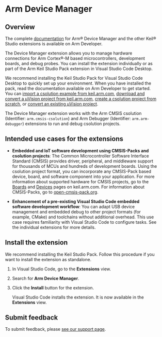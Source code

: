 # Arm Device Manager

## Overview

The complete [documentation](https://developer.arm.com/documentation/108029/latest/Extension-pack-and-extensions) for Arm® Device Manager and the other Keil® Studio extensions is available on Arm Developer.

The Device Manager extension allows you to manage hardware connections for Arm Cortex®-M based microcontrollers, development boards, and debug probes. You can install the extension individually or as part of the Arm Keil Studio Pack extension in Visual Studio Code Desktop.

We recommend installing the Keil Studio Pack for Visual Studio Code Desktop to quickly set up your environment. When you have installed the pack, read the documentation available on Arm Developer to get started. You can [import a csolution example from keil.arm.com](https://developer.arm.com/documentation/108029/latest/Get-started-with-an-example-project/Import-a-csolution-example), [download and convert a μVision project from keil.arm.com](https://developer.arm.com/documentation/108029/latest/Get-started-with-an-example-project/Download-and-convert-a-Keil--Vision-example), [create a csolution project from scratch](https://developer.arm.com/documentation/108029/latest/Arm-CMSIS-csolution-extension/Create-a-csolution-project), or [convert an existing μVision project](https://developer.arm.com/documentation/108029/latest/Arm-CMSIS-csolution-extension/Convert-a-Keil--Vision-project-to-a-csolution-project).

The Device Manager extension works with the Arm CMSIS csolution (Identifier: `arm.cmsis-csolution`) and Arm Debugger (Identifier: `arm.arm-debugger`) extensions to run and debug csolution projects.

## Intended use cases for the extensions

- **Embedded and IoT software development using CMSIS-Packs and csolution projects**: The Common Microcontroller Software Interface Standard (CMSIS) provides driver, peripheral, and middleware support for thousands of MCUs and hundreds of development boards. Using the csolution project format, you can incorporate any CMSIS-Pack based device, board, and software component into your application. For more information about supported hardware for CMSIS projects, go to the [Boards](https://www.keil.arm.com/boards/) and [Devices](https://www.keil.arm.com/devices/) pages on keil.arm.com. For information about CMSIS-Packs, go to [open-cmsis-pack.org](https://www.open-cmsis-pack.org/index.html).

- **Enhancement of a pre-existing Visual Studio Code embedded software development workflow**: You can adapt USB device management and embedded debug to other project formats (for example, CMake) and toolchains without additional overhead. This use case requires familiarity with Visual Studio Code to configure tasks. See the individual extensions for more details.

## Install the extension

We recommend installing the Keil Studio Pack. Follow this procedure if you want to install the extension as standalone.

1. In Visual Studio Code, go to the **Extensions** view.

1. Search for **Arm Device Manager**.

1. Click the **Install** button for the extension.

    Visual Studio Code installs the extension. It is now available in the **Extensions** view.

## Submit feedback

To submit feedback, please [see our support page](https://www.keil.arm.com/support/#:~:text=Connecting%20Hardware).